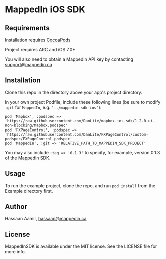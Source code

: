# MappedIn iOS SDK

## Requirements

Installation requires [CocoaPods](http://cocoapods.org/)

Project requires ARC and iOS 7.0+

You will also need to obtain a MappedIn API key by contacting support@mappedin.ca

## Installation

Clone this repo in the directory above your app's project directory.

In your own project Podfile, include these following lines (be sure to modify `:git` for `MappedIn`, e.g. `'../mappedin-sdk-ios'`):


```
pod 'Mapbox', :podspec => 'https://raw.githubusercontent.com/DanLite/mapbox-ios-sdk/1.2.0-ui-non-blocking/Mapbox.podspec'
pod 'FXPageControl', :podspec => 'https://raw.githubusercontent.com/DanLite/FXPageControl/custom-podspec/FXPageControl.podspec'
pod 'MappedIn', :git => 'RELATIVE_PATH_TO_MAPPEDIN_SDK_PROJECT'
```

You may also include `:tag => '0.1.3'` to specify, for example, version 0.1.3 of the MappedIn SDK.

## Usage

To run the example project, clone the repo, and run `pod install` from the Example directory first.

## Author

Hassaan Aamir, hassaan@mappedin.ca

## License

MappedInSDK is available under the MIT license. See the LICENSE file for more info.

